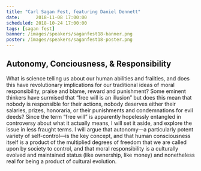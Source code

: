 ```yaml
---
title: "Carl Sagan Fest, featuring Daniel Dennett"
date:      2018-11-08 17:00:00
scheduled: 2018-10-24 17:00:00
tags: [sagan fest]
banner: /images/speakers/saganfest18-banner.png
poster: /images/speakers/saganfest18-poster.png
---
```

## Autonomy, Conciousness, & Responsibility

What is science telling us about our human abilities and frailties, and does this have revolutionary implications for our traditional ideas of moral responsibility, praise and blame, reward and punishment?  Some eminent thinkers have surmised that “free will is an illusion” but does this mean that nobody is responsible for their actions, nobody deserves either their salaries, prizes, honoraria, or their punishments and condemnations for evil deeds? Since the term “free will” is apparently hopelessly entangled in controversy about what it actually means, I will set it aside, and explore the issue in less fraught terms. I will argue that autonomy—a particularly potent variety of self-control—is the key concept, and that human consciousness itself is a product of the multiplied degrees of freedom that we are called upon by society to control, and that moral responsibility is a culturally evolved and maintained status (like ownership, like money) and nonetheless real for being a product of cultural evolution.

